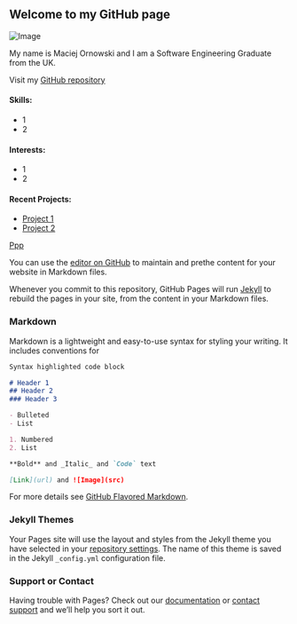 ## Welcome to my GitHub page

![Image](https://cdn-icons-png.flaticon.com/512/1946/1946429.png)

My name is Maciej Ornowski and I am a Software Engineering Graduate from the UK.

Visit my [GitHub repository](https://github.com/mac0201/)

#### Skills:
- 1
- 2


#### Interests:
- 1
- 2


#### Recent Projects:
- [Project 1](https://github.com/mac0201/)
- [Project 2](https://github.com/mac0201/)


[Ppp](https://mac0201.github.io/gh-pages/index.html)


You can use the [editor on GitHub](https://github.com/mac0201/gh-pages/edit/main/README.md) to maintain and prethe content for your website in Markdown files.

Whenever you commit to this repository, GitHub Pages will run [Jekyll](https://jekyllrb.com/) to rebuild the pages in your site, from the content in your Markdown files.

### Markdown

Markdown is a lightweight and easy-to-use syntax for styling your writing. It includes conventions for

```markdown
Syntax highlighted code block

# Header 1
## Header 2
### Header 3

- Bulleted
- List

1. Numbered
2. List

**Bold** and _Italic_ and `Code` text

[Link](url) and ![Image](src)
```

For more details see [GitHub Flavored Markdown](https://guides.github.com/features/mastering-markdown/).

### Jekyll Themes

Your Pages site will use the layout and styles from the Jekyll theme you have selected in your [repository settings](https://github.com/mac0201/gh-pages/settings/pages). The name of this theme is saved in the Jekyll `_config.yml` configuration file.

### Support or Contact

Having trouble with Pages? Check out our [documentation](https://docs.github.com/categories/github-pages-basics/) or [contact support](https://support.github.com/contact) and we’ll help you sort it out.
